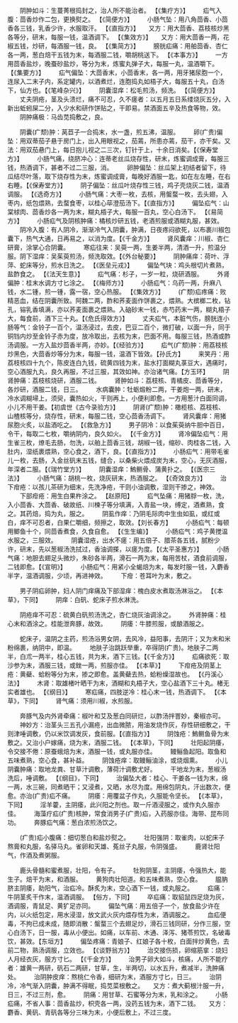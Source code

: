 <!-- { "loadSidebar": true } -->
　　阴肿如斗：生蔓菁根捣封之，治人所不能治者。 【《集疗方》】
　　疝气入腹：茴香炒作二包，更换熨之。 【《简便方》】
　　小肠气坠：用八角茴香、小茴香各三钱，乳香少许，水服取汗。 【《直指方》】　　又方：用大茴香、荔枝核炒黑各等分，研末，每服一钱，温酒调下。 【《集效方》】　　又方：用大茴香一两，花椒五钱，炒研，每酒服一钱，良。 【《集简方》】
　　膀胱疝痛：用舶茴香、杏仁各一两，葱白焙干五钱为末，每酒服二钱，嚼胡桃送下。 【《本事方》】
　　一方用茴香盐炒，晚蚕砂盐炒，等分为末，炼蜜丸弹子大，每服一丸，温酒嚼下。 【《集要方》】
　　疝气偏坠：大茴香末，小茴香末，各一两，用牙猪尿胞一个，连尿入二末子内，系定罐内，以酒煮烂，连胞捣丸如梧子大，每服五十丸，白汤下，仙方也。【《笔峰杂兴》】
　　阴囊湿痒：松毛煎汤，频洗。 【《简便方》】
　　丈夫阴疮，茎及头溃烂，痛不可忍，久不瘥者：以五月五日系缕烧灰五分，入新出蚯蚓屎二分，入少水和研作饼贴之，干即易。禁酒面五辛及热食等物，效。
　　阴肿痛极：马齿苋捣敷之，良。

　　阴囊(疒颓)肿：莴苣子一合捣末，水一盏，煎五沸，温服。
　　卵(疒贵)偏坠：用双蒂茄子悬于房门上，出入用眼视之，茄蔫，所患亦蔫，茄干，亦干矣。又法：用双茄悬门上，每日抱儿视之二三次，钉针于上，十余日消矣。【《保寿堂方》】
　　小肠气痛，绕脐冲心：连蒂老丝瓜烧存性，研末，炼蜜调成膏，每服三钱，热酒调下，甚者不过二三服，消。
　　卵肿偏坠：丝瓜架上初结者留下，待瓜结尽叶落，取下烧存性为末，炼蜜调成膏，每晚好酒服一匙，如在左左睡，在右右睡。【《保寿堂方》】
　　阴子偏坠：丝瓜叶烧存性三钱，鸡子壳烧灰二钱，温酒调服。 【《选奇方》】
　　小肠气痛：大枣一枚，去核，用螌蝥一枚，去头翅，入枣内，纸包煨熟，去蝥食枣，以桂心荜澄茄汤下。【《直指方》】
　　偏坠疝气：山棠梂肉、茴香炒各一两为末，糊丸梧子大，每服一百丸，空心白汤下。 【《易简方》】
　　小肠疝气及阴核肿痛：橘核炒研五钱，老酒煎服或酒糊丸服，甚效。
　　阴冷入腹：有人阴冷，渐渐冷气入阴囊，肿满，日夜疼闷欲死，以布裹川椒包囊下，热气大通，日再易之，以消为度。【《千金方》】
　　肾风囊痒：川椒、杏仁研膏，涂掌心合阴囊。
　　寒疝往来：吴萸一两，生姜半两，清酒一升，煎温分服。阴下湿痒：吴茱萸煎汤，频洗取效。【《外台秘要》】
　　阴肿痛痒：荷叶、浮萍、蛇床等分，煎水日洗之。 【《医垒元戎》】
　　偏坠气块：鸡头根切片煮熟，盐酢食之。 【《法天生意》】
　　疝气痛：杉子，一岁一粒，烧研酒服。
　　外肾偏肿：桂末水调方寸匕涂之。 【《梅师方》】
　　小肠疝气：乌药一两，升麻八钱，水二锺，煎一锺，露一宿，空心热服。 【《集效方》】
　　(疒颓)疝疼痛：败精恶血，结在阴囊所致。阿魏二两，酢和荞麦面作饼裹之，煨熟。大槟榔二枚，钻孔，镕乳香填满，亦以荞麦面裹之煨熟。入硇砂末一钱，赤芍药末一两，糊丸梧子大，每食前，酒下三十丸。【《危氏得效方》】
　　丈夫疝气，本脏气伤，膀胱连小肠等气：金铃子一百个，温汤浸过，去皮，巴豆二百个，微打破，以面一升，同于铜铛内炒至金铃子赤为度，放冷取出，去核为末，巴面不用。每服三钱，热酒或酢汤调服。一方入盐炒茴香半两，亦妙。【《经验方》】
　　疝气(疒颓)肿：用荔枝核炒黑色，大茴香炒等分为末，每服一钱，温酒下皆效。【孙氏方】
　　来笑丹：用荔枝核四十九个，陈皮连白九钱，硫黄四钱为末，盐水打面糊丸菉豆大，遇痛时，空心酒服九丸，良久再服，不过三服，其效如神。亦治诸气痛。【方玉环】
　　阴肾肿痛：荔枝核烧研，酒服二钱。
　　肾肿如斗：荔枝核、青橘皮、茴香等分，各炒研，酒服二钱，日三。
　　水病囊肿：牡蛎煅粉二两，干姜炮一两，研末，冷水调糊埽上，须臾，囊热如火，干则再上，小便利即愈。一方用葱汁白面同调，小儿不用干姜。【初虞世《古今录验方》】
　　阴肾(疒颓)肿：橄榄核、荔枝核、山楂核等分，烧存性，研末，每服二钱，空心茴香汤调下。
　　肾风囊痒：用猪尿胞火炙，以盐酒吃之。 【《救急方》】
　　男子阴冷：以食茱萸纳牛胆中百日，令干，每取二七枚，嚼纳阴内，良久如火。 【《千金方》】
　　肾冷偏坠疝气：用生雀三枚，燎毛去肠，勿洗，以舶上茴香三钱，胡椒一钱，缩砂、肉桂各二钱，入肚内，湿纸裹煨熟，空心食之，酒下，良。【《直指方》】
　　小肠疝气：用带毛雀儿一枚，去肠，入金丝矾末五钱，缝合，以桑柴火煨成炭为末，空心，无灰酒服，年深者二服。【《瑞竹堂方》】
　　阴囊湿痒：鰞鲗骨、蒲黄扑之。 【《医宗三法》】
　　小肠气痛：胡桃一枚，烧灰研末，热酒服之。 【《奇效良方》】
　　治下疳疮：以孩儿茶研为细末，先洗净疮，干则小油调敷，湿则干掺之，神效。
　　下部疳疮：用生白果杵涂之。 【赵原阳】
　　疝气坠痛：用猪脬一枚，洗，入小茴香、大茴香、破故纸、川楝子等分填满，入青盐一块，缚定，酒煮熟，食之。其药焙，捣为丸，服之。
　　阴虱作痒：乃阴毛际肉中生虫如虱，或红或白，痒不可忍者，白果仁嚼细，频擦之，取效。【刘长春方】
　　小肠疝气：每顿用鲫鱼十个，同茴香煮食，久食自愈。 【《生生编》】
　　小肠疝气：鸡子黄搅温水服之，三服效。
　　阴囊湿疮，出水不瘥：用五倍子、腊茶各五钱，腻粉少许，研末，先以葱椒汤洗拭过，香油调搽，以瘥为度。【《太平圣惠方》】
　　小肠气痛：地胆去翅足头微炒，朱砂各半两，滑石一两为末，每用苦杖，酒食前调服，二钱即愈。【《宣明》】
　　小肠疝气：用紧小全蝎焙为末，每发时服一钱，入麝香半字，温酒调服，少顷，再进神效。
　　下疳：苍耳叶为末，敷之。

　　男子阴疝卵肿，妇人阴门痒痛及下部湿痒：槐白皮水煮取汤淋浴之。 【《本草》，下同】
　　阴痒：白矾、蛇床子煎水淋洗。

　　阴疮痒不可忍：硫黄白矾煎汤洗之，杏仁烧灰油调涂之。
　　外肾肿痛：桂心末和酒涂之。桂能泄奔豚，故效。
　　阴痿：牛膝煎服，或酿酒服之。

　　蛇床子，温阴之主药，煎汤浴男女阴，去风冷，益阳事，去阴汗；又为末和米粉绵裹，纳阴中，即温。
　　地肤子治跳跃举重，卒得阴(疒贵)。地肤子二两半，白朮一两半，桂心五钱，共为末，酒下三钱。【《千金方》】
　　疝痛欲死：取沙参为末，酒服三钱，或銼一两，煎服亦佳。 【《本草》】
　　下疳疮及阴茎上疮：黄蘗、蛤粉等分为末，掺之即愈。盖黄蘗去热，蛤粉燥湿故也。 【《丹溪心法》】
　　木肾：取雄楮叶晒干为末，酒糊和丸梧子大，空心盐酒下三十丸。楮无实者雄也。 【《纲目》】
　　寒疝痛，四肢逆冷：桂心末一钱，热酒调下。 【《本草》，下同】
　　肾气痛：须用川椒，水煎服。

　　奔豚气及内外肾牵痛：椒叶和艾及葱白同研烂，以酢汤拌罯妙，秦椒亦可。
　　神妙方：治茎头三五孔小漏疮，出血微脓，用油发烧作灰，存性研细敷之，干则津唾调敷，仍以米饮调发灰，食前服。【《直指方》】
　　阴蚀疮：鰞鲗鱼骨为末敷之。又治小户嫁痛，烧为末，酒服二钱。 【《本草》，下同】
　　壮阳起阴痿，令交接不倦：原蚕蛾焙为末，酒服一钱，或丸服亦佳。
　　鳗鲡鱼起阳。取鱼和五味煮熟，空心食，甚补益。
　　阴蚀疮痒：取鳗鲡油涂，或烧烟熏。
　　小儿阴囊肿痛：取地龙粪、甘草汁调敷，薄荷汁调敷尤好。
　　干地龙为末，葱椒汤洗后，唾调敷。 【《纲目》，下同】
　　治偏坠大者：桂心、干姜各一钱为末，绵一两，水三碗，同煮晒干；又浸煮，又晒，水尽为度。用绵包阴丸，汗出数次，便愈。亦治(疒贵)疝不痛。
　　阴痿：用覆盆子作丸，久服能令坚长。 【《本草》，下同】
　　淫羊藿，主阴痿，此兴阳之剂也。取一斤酒浸服之，或作丸久服亦佳。
　　海藻疗疝(疒贵)核肿，常食消男子(疒贵)疝，入药服亦佳。海带、昆布同功。
　　奔豚疝气痛：葱白浓煎汤饮之。

　　(疒贵)疝小腹痛：细切葱白和盐炒熨之。
　　壮阳强阴：取雀肉，以蛇床子熬膏和丸服，名驿马丸。雀卵和天雄、菟丝子丸服，令阴强盛。
　　鹿肾壮阳气，作酒及煮粥服。

　　鹿头骨髓和蜜煮服，壮阳，令有子。
　　牡狗阴茎，主阴痿，令强热大，能生子。焙干为末，和酒服。
　　黄狗肉壮阳道。和五味煮熟，空心食。
　　腽肭脐主阴痿，助阳气，治疝冷。酥炙为末，空心酒下一钱，或丸服之。
　　疝痛：牛阴茎炙干作末，温酒调服。 【俗方，下同】
　　卒疝痛：取貂鼠四足烧为灰，酒调服，青鼠足、黄犷足亦同。
　　偏坠气痛：用五倍子一个，放食盐少许在内，以火纸包定，用水浸湿，放文武火灰内煨存性为末，酒调服之。
　　血疝便毒，不拘已成未成，随即消散：螌蝥三个去翅足炒，滑石三钱同研，分作三服，空心白汤下，日一服，毒从小便出。如痛，以车前、木通、泽泻、猪苓煎饮，名破毒饮，甚效。【东垣方】
　　偏坠疼痛：青娘子、红娘子各十枚，白面拌炒黄色，去前二物，熟汤调服，立效也。 【《谈野翁方》】
　　治交接伤损，卵缩筋挛：烧妇人月经衣灰，服方寸匕。 【《千金方》】
　　治男子卵大如斗，核痛，人所不能疗者：雄黄一两研，矾石二两研，甘草，生，半两切，以水五升，煮减半，洗肿痛处。
　　治阴肿皮痒：熬桃仁令香，细研为末，酒服方寸匕，日三。
　　治阴冷，冷气渐入阴囊，肿满不得眠，捣苋菜根敷之。　　又方：煮大蓟根汁服一升，日三，不过三剂，愈。
　　阴痛：用甘草、石蜜等分为末，乳和涂之。
　　小肠疝痛，不省人事：茴香盐炒，枳壳各一两，没药五钱为末，酒下二钱。　　又方：麝香、黄矾、青矾各等分三味为末，小便后敷上，不过三度。
